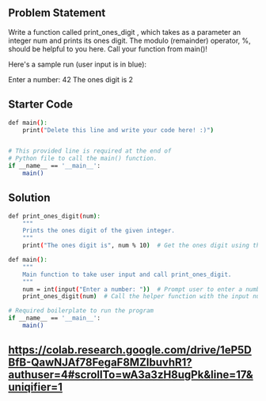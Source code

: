 ## Problem Statement

Write a function called print_ones_digit , which takes as a parameter an integer num and prints its ones digit. The modulo (remainder) operator, %, should be helpful to you here. Call your function from main()!

Here's a sample run (user input is in blue):

Enter a number: 42
The ones digit is 2

## Starter Code

```bash
def main():
    print("Delete this line and write your code here! :)")


# This provided line is required at the end of
# Python file to call the main() function.
if __name__ == '__main__':
    main()
```

## Solution
```bash
def print_ones_digit(num):
    """
    Prints the ones digit of the given integer.
    """
    print("The ones digit is", num % 10)  # Get the ones digit using the modulo operator

def main():
    """
    Main function to take user input and call print_ones_digit.
    """
    num = int(input("Enter a number: "))  # Prompt user to enter a number
    print_ones_digit(num)  # Call the helper function with the input number

# Required boilerplate to run the program
if __name__ == '__main__':
    main()
```
## https://colab.research.google.com/drive/1eP5DBfB-QawNJAf78FegaF8MZIbuvhR1?authuser=4#scrollTo=wA3a3zH8ugPk&line=17&uniqifier=1
